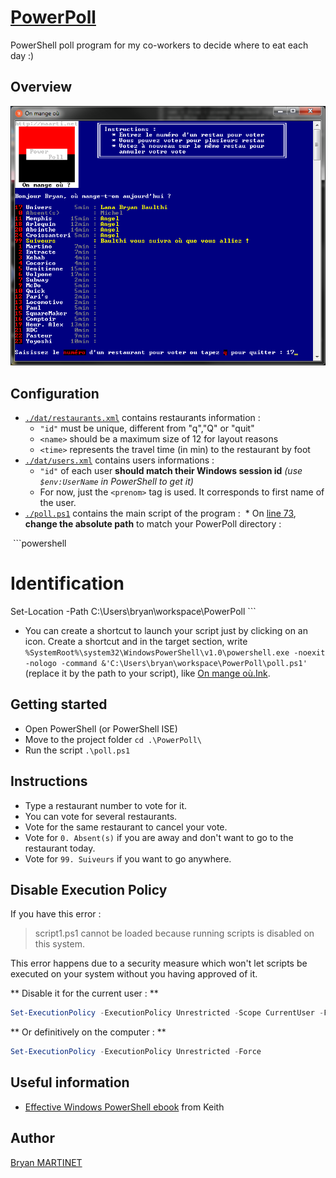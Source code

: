 # [PowerPoll](https://github.com/Maarti/PowerPoll)
PowerShell poll program for my co-workers to decide where to eat each day :)

## Overview
![Program Overview](doc/overview.png)


## Configuration
* [`./dat/restaurants.xml`](https://github.com/Maarti/PowerPoll/blob/master/dat/restaurants.xml) contains restaurants information :
  * `"id"` must be unique, different from "q","Q" or "quit"
  * `<name>` should be a maximum size of 12 for layout reasons
  * `<time>` represents the travel time (in min) to the restaurant by foot
* [`./dat/users.xml`](https://github.com/Maarti/PowerPoll/blob/master/dat/users.xml) contains users informations :
  * `"id"` of each user **should match their Windows session id** *(use `$env:UserName` in PowerShell to get it)*
  * For now, just the `<prenom>` tag is used. It corresponds to first name of the user.
* [`./poll.ps1`](https://github.com/Maarti/PowerPoll/blob/master/poll.ps1) contains the main script of the program :
  * On [line 73](https://github.com/Maarti/PowerPoll/blob/master/poll.ps1#L72-L73), **change the absolute path** to match your PowerPoll directory :
  
  ```powershell
  # Identification
  Set-Location -Path C:\Users\bryan\workspace\PowerPoll
	```
* You can create a shortcut to launch your script just by clicking on an icon. Create a shortcut and in the target section, write `%SystemRoot%\system32\WindowsPowerShell\v1.0\powershell.exe -noexit -nologo -command &'C:\Users\bryan\workspace\PowerPoll\poll.ps1'` (replace it by the path to your script), like [On mange où.Ink](On%20mange%20où.lnk). 

## Getting started
* Open PowerShell (or PowerShell ISE)
* Move to the project folder `cd .\PowerPoll\`
* Run the script `.\poll.ps1`


## Instructions
* Type a restaurant number to vote for it.
* You can vote for several restaurants.
* Vote for the same restaurant to cancel your vote.
* Vote for `0. Absent(s)` if you are away and don't want to go to the restaurant today.
* Vote for `99. Suiveurs` if you want to go anywhere.


## Disable Execution Policy
If you have this error :
> script1.ps1 cannot be loaded because running scripts is disabled on this system.

This error happens due to a security measure which won't let scripts be executed on your system without you having approved of it.

** Disable it for the current user : **

```powershell
Set-ExecutionPolicy -ExecutionPolicy Unrestricted -Scope CurrentUser -Force
```

** Or definitively on the computer : **

```powershell
Set-ExecutionPolicy -ExecutionPolicy Unrestricted -Force
```

## Useful information
* [Effective Windows PowerShell ebook](https://rkeithhill.wordpress.com/2009/03/08/effective-windows-powershell-the-free-ebook/) from Keith 


## Author
[Bryan MARTINET](https://maarti.net)
